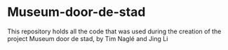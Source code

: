 # Museum-door-de-stad
This repository holds all the code that was used during the creation of the project Museum door de stad, by Tim Naglé and Jing Li

